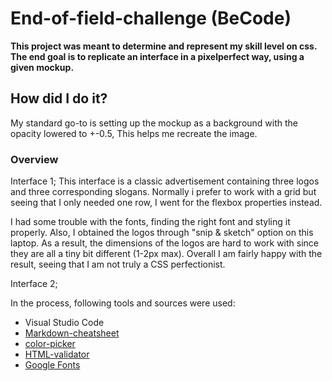 # End-of-field-challenge (BeCode)

**This project was meant to determine and represent my skill level on css.
The end goal is to replicate an interface in a pixelperfect way, using a given mockup.**

## How did I do it?
My standard go-to is setting up the mockup as a background with the opacity lowered to +-0.5,
This helps me recreate the image. 


### Overview

Interface 1; This interface is a classic advertisement containing three logos and three corresponding slogans.
Normally i prefer to work with a grid but seeing that I only needed one row, I went for the flexbox properties instead. 

I had some trouble with the fonts, finding the right font and styling it properly. 
Also, I obtained the logos through "snip & sketch" option on this laptop. As a result, the dimensions of the logos are hard to work with since they are all a tiny bit different (1-2px max). 
Overall I am fairly happy with the result, seeing that I am not truly a CSS perfectionist. 

Interface 2;


In the process, following tools and sources were used:  

* Visual Studio Code
* [Markdown-cheatsheet](https://github.com/adam-p/markdown-here/wiki/Markdown-Cheatsheet#emphasis)
* [color-picker](https://imagecolorpicker.com/)
* [HTML-validator](https://validator.w3.org/)
* [Google Fonts](fonts.google.com)


